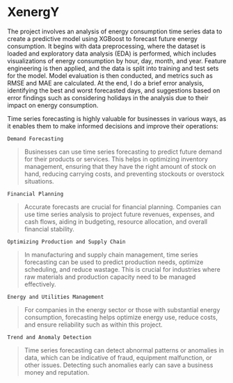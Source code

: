 # XenergY

The project involves an analysis of energy consumption time series data to create a predictive model using XGBoost to forecast future energy consumption. It begins with data preprocessing, where the dataset is loaded and exploratory data analysis (EDA) is performed, which includes visualizations of energy consumption by hour, day, month, and year. Feature engineering is then applied, and the data is split into training and test sets for the model. Model evaluation is then conducted, and metrics such as RMSE and MAE are calculated. At the end, I do a brief error analysis, identifying the best and worst forecasted days, and suggestions based on error findings such as considering holidays in the analysis due to their impact on energy consumption.

Time series forecasting is highly valuable for businesses in various ways, as it enables them to make informed decisions and improve their operations:

`Demand Forecasting`
> Businesses can use time series forecasting to predict future demand for their products or services. This helps in optimizing inventory management, ensuring that they have the right amount of stock on hand, reducing carrying costs, and preventing stockouts or overstock situations.

`Financial Planning`
> Accurate forecasts are crucial for financial planning. Companies can use time series analysis to project future revenues, expenses, and cash flows, aiding in budgeting, resource allocation, and overall financial stability.

`Optimizing Production and Supply Chain` 
> In manufacturing and supply chain management, time series forecasting can be used to predict production needs, optimize scheduling, and reduce wastage. This is crucial for industries where raw materials and production capacity need to be managed effectively.

`Energy and Utilities Management`
> For companies in the energy sector or those with substantial energy consumption, forecasting helps optimize energy use, reduce costs, and ensure reliability such as within this project.

`Trend and Anomaly Detection`
> Time series forecasting can detect abnormal patterns or anomalies in data, which can be indicative of fraud, equipment malfunction, or other issues. Detecting such anomalies early can save a business money and reputation.
